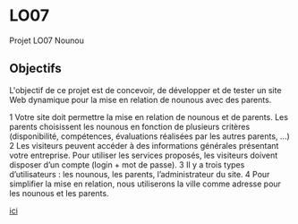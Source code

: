 # LO07
Projet LO07 Nounou



## Objectifs

L'objectif de ce projet est de concevoir, de développer et de tester un site Web dynamique pour la mise en
relation de nounous avec des parents.

1 Votre site doit permettre la mise en relation de nounous et de parents. Les parents choisissent les nounous
en fonction de plusieurs critères (disponibilité, compétences, évaluations réalisées par les autres parents, …)
2 Les visiteurs peuvent accéder à des informations générales présentant votre entreprise. Pour utiliser les
services proposés, les visiteurs doivent disposer d’un compte (login + mot de passe).
3 Il y a trois types d’utilisateurs : les nounous, les parents, l’administrateur du site.
4 Pour simplifier la mise en relation, nous utiliserons la ville comme adresse pour les nounous et les parents.












[ici](#installation)


